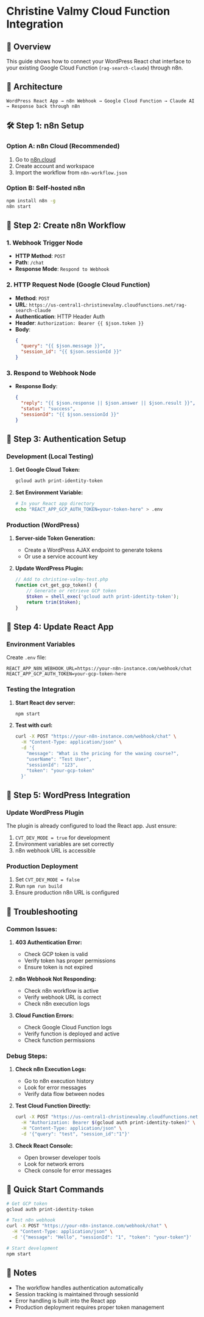# Christine Valmy Cloud Function Integration

## 🎯 **Overview**
This guide shows how to connect your WordPress React chat interface to your existing Google Cloud Function (`rag-search-claude`) through n8n.

## 🔗 **Architecture**
```
WordPress React App → n8n Webhook → Google Cloud Function → Claude AI → Response back through n8n
```

## 🛠️ **Step 1: n8n Setup**

### **Option A: n8n Cloud (Recommended)**
1. Go to [n8n.cloud](https://n8n.cloud)
2. Create account and workspace
3. Import the workflow from `n8n-workflow.json`

### **Option B: Self-hosted n8n**
```bash
npm install n8n -g
n8n start
```

## 🔧 **Step 2: Create n8n Workflow**

### **1. Webhook Trigger Node**
- **HTTP Method**: `POST`
- **Path**: `/chat`
- **Response Mode**: `Respond to Webhook`

### **2. HTTP Request Node (Google Cloud Function)**
- **Method**: `POST`
- **URL**: `https://us-central1-christinevalmy.cloudfunctions.net/rag-search-claude`
- **Authentication**: HTTP Header Auth
- **Header**: `Authorization: Bearer {{ $json.token }}`
- **Body**:
  ```json
  {
    "query": "{{ $json.message }}",
    "session_id": "{{ $json.sessionId }}"
  }
  ```

### **3. Respond to Webhook Node**
- **Response Body**:
  ```json
  {
    "reply": "{{ $json.response || $json.answer || $json.result }}",
    "status": "success",
    "sessionId": "{{ $json.sessionId }}"
  }
  ```

## 🔐 **Step 3: Authentication Setup**

### **Development (Local Testing)**
1. **Get Google Cloud Token:**
   ```bash
   gcloud auth print-identity-token
   ```

2. **Set Environment Variable:**
   ```bash
   # In your React app directory
   echo "REACT_APP_GCP_AUTH_TOKEN=your-token-here" > .env
   ```

### **Production (WordPress)**
1. **Server-side Token Generation:**
   - Create a WordPress AJAX endpoint to generate tokens
   - Or use a service account key

2. **Update WordPress Plugin:**
   ```php
   // Add to christine-valmy-test.php
   function cvt_get_gcp_token() {
       // Generate or retrieve GCP token
       $token = shell_exec('gcloud auth print-identity-token');
       return trim($token);
   }
   ```

## 🎨 **Step 4: Update React App**

### **Environment Variables**
Create `.env` file:
```env
REACT_APP_N8N_WEBHOOK_URL=https://your-n8n-instance.com/webhook/chat
REACT_APP_GCP_AUTH_TOKEN=your-gcp-token-here
```

### **Testing the Integration**
1. **Start React dev server:**
   ```bash
   npm start
   ```

2. **Test with curl:**
   ```bash
   curl -X POST "https://your-n8n-instance.com/webhook/chat" \
     -H "Content-Type: application/json" \
     -d '{
       "message": "What is the pricing for the waxing course?",
       "userName": "Test User",
       "sessionId": "123",
       "token": "your-gcp-token"
     }'
   ```

## 🔄 **Step 5: WordPress Integration**

### **Update WordPress Plugin**
The plugin is already configured to load the React app. Just ensure:
1. `CVT_DEV_MODE = true` for development
2. Environment variables are set correctly
3. n8n webhook URL is accessible

### **Production Deployment**
1. Set `CVT_DEV_MODE = false`
2. Run `npm run build`
3. Ensure production n8n URL is configured

## 🐛 **Troubleshooting**

### **Common Issues:**

1. **403 Authentication Error:**
   - Check GCP token is valid
   - Verify token has proper permissions
   - Ensure token is not expired

2. **n8n Webhook Not Responding:**
   - Check n8n workflow is active
   - Verify webhook URL is correct
   - Check n8n execution logs

3. **Cloud Function Errors:**
   - Check Google Cloud Function logs
   - Verify function is deployed and active
   - Check function permissions

### **Debug Steps:**
1. **Check n8n Execution Logs:**
   - Go to n8n execution history
   - Look for error messages
   - Verify data flow between nodes

2. **Test Cloud Function Directly:**
   ```bash
   curl -X POST "https://us-central1-christinevalmy.cloudfunctions.net/rag-search-claude" \
     -H "Authorization: Bearer $(gcloud auth print-identity-token)" \
     -H "Content-Type: application/json" \
     -d '{"query": "test", "session_id":"1"}'
   ```

3. **Check React Console:**
   - Open browser developer tools
   - Look for network errors
   - Check console for error messages

## 🚀 **Quick Start Commands**

```bash
# Get GCP token
gcloud auth print-identity-token

# Test n8n webhook
curl -X POST "https://your-n8n-instance.com/webhook/chat" \
  -H "Content-Type: application/json" \
  -d '{"message": "Hello", "sessionId": "1", "token": "your-token"}'

# Start development
npm start
```

## 📝 **Notes**
- The workflow handles authentication automatically
- Session tracking is maintained through sessionId
- Error handling is built into the React app
- Production deployment requires proper token management 